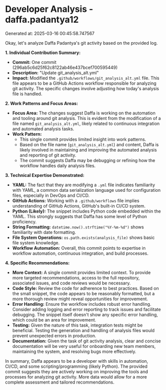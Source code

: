 # Developer Analysis - daffa.padantya12
Generated at: 2025-03-16 00:45:58.747567

Okay, let's analyze Daffa Padantya's git activity based on the provided log.

**1. Individual Contribution Summary:**

*   **Commit:**  One commit (296ab5c6d25f62c8122ab46e437bcef700595449)
*   **Description:** "Update git\_analysis\_alt.yml"
*   **Impact:**  Modified the `.github/workflows/git_analysis_alt.yml` file.  This file appears to be a GitHub Actions workflow responsible for analyzing git activity.  The specific changes involve adjusting how today's analysis file is handled.

**2. Work Patterns and Focus Areas:**

*   **Focus Area:**  The changes suggest Daffa is working on the automation and tooling around git analysis. This is evident from the modification of a file named `git_analysis_alt.yml`, likely related to continuous integration and automated analysis tasks.
*   **Work Pattern:**
    *   This single commit provides limited insight into work patterns.
    *   Based on the file name (`git_analysis_alt.yml`) and content, Daffa is likely involved in maintaining and improving the automated analysis and reporting of git activity.
    *   The commit suggests Daffa may be debugging or refining how the workflow handles daily analysis files.

**3. Technical Expertise Demonstrated:**

*   **YAML:** The fact that they are modifying a `.yml` file indicates familiarity with YAML, a common data serialization language used for configuration files, especially in DevOps and CI/CD.
*   **GitHub Actions:**  Working with a `.github/workflows` file implies understanding of GitHub Actions, GitHub's built-in CI/CD system.
*   **Python (Likely):**  The snippet includes Python code embedded within the YAML.  This strongly suggests that Daffa has some level of Python proficiency.
*   **String Formatting:** `datetime.now().strftime("%Y-%m-%d")` shows familiarity with date formatting.
*   **File System Operations:** `os.path.exists(analysis_file)` shows basic file system knowledge.
*   **Workflow Automation:**  Overall, this commit points to expertise in workflow automation, continuous integration, and build processes.

**4. Specific Recommendations:**

*   **More Context:** A single commit provides limited context. To provide more targeted recommendations, access to the full repository, associated issues, and code reviews would be necessary.
*   **Code Style:** Review the code for adherence to best practices. Based on the small snippet, the code appears to be reasonably formatted, but a more thorough review might reveal opportunities for improvement.
*   **Error Handling:**  Ensure the workflow includes robust error handling.  Consider adding logging and error reporting to track issues and facilitate debugging. The snippet itself doesn't show any specific error handling, which could be an area for improvement.
*   **Testing:** Given the nature of this task, integration tests might be beneficial. Testing the generation and handling of analysis files would prevent unexpected errors in production.
*   **Documentation:** Given the task of git activity analysis, clear and concise documentation will be very useful for onboarding new team members, maintaining the system, and resolving bugs more effectively.

In summary, Daffa appears to be a developer with skills in automation, CI/CD, and some scripting/programming (likely Python). The provided commit suggests they are actively working on improving the tools and processes for analyzing git activity. More data would allow for a more complete assessment and tailored recommendations.
